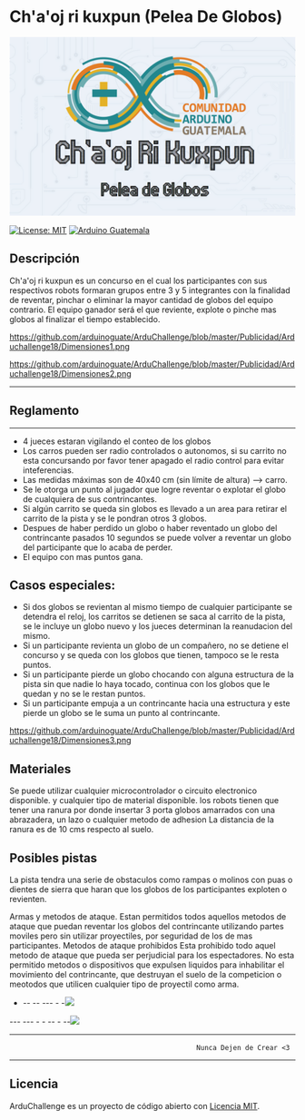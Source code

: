 # Ch'a'oj ri kuxpun (Pelea De Globos)

![Portada Seguidor de Linea_Facebook](https://github.com/arduinoguate/ArduChallenge/blob/master/Publicidad/Arduchallenge18/Portada%20Chaoj%20Ri%20Kuxpun.png)

[![License: MIT](https://img.shields.io/badge/License-MIT-yellow.svg)](https://opensource.org/licenses/MIT)
[![Arduino Guatemala](https://img.shields.io/badge/Arduino-Guatemala-blue.svg)](https://www.facebook.com/ArduinoGuatemala)

## Descripción

Ch'a'oj ri kuxpun es un concurso en el cual los participantes con sus respectivos robots formaran grupos entre 3 y 5 integrantes
con la finalidad de reventar, pinchar o eliminar la mayor cantidad de globos del equipo contrario. 
El equipo ganador será el que reviente, explote o pinche mas globos al finalizar el tiempo establecido. 

https://github.com/arduinoguate/ArduChallenge/blob/master/Publicidad/Arduchallenge18/Dimensiones1.png

https://github.com/arduinoguate/ArduChallenge/blob/master/Publicidad/Arduchallenge18/Dimensiones2.png

-------------
## Reglamento
-------------------
- 4 jueces estaran vigilando el conteo de los globos 
- Los carros pueden ser radio controlados o autonomos, si su carrito no esta concursando por favor tener apagado el radio control para evitar inteferencias. 
- Las medidas máximas son de 40x40 cm (sin límite de altura) --> carro.
- Se le otorga un punto al jugador que logre reventar o explotar el globo de cualquiera de sus contrincantes.
- Si algún carrito se queda sin globos es llevado a un area para retirar el carrito de la pista y se le pondran otros 3 globos. 
- Despues de haber perdido un globo o haber reventado un globo del contrincante pasados 10 segundos se puede volver a reventar un globo del participante que lo acaba de perder.
- El equipo con mas puntos gana.
## Casos especiales:
- Si dos globos se revientan al mismo tiempo de cualquier participante se detendra el reloj, los carritos se detienen se saca al carrito de la pista, se le incluye un globo nuevo y los jueces determinan la reanudacion del mismo. 
- Si un participante revienta un globo de un compañero, no se detiene el concurso y se queda con los globos que tienen, tampoco se le resta puntos. 
- Si un participante pierde un globo chocando con alguna estructura de la pista sin que nadie lo haya tocado, continua con los globos que le quedan y no se le restan puntos.
- Si un participante empuja a un contrincante hacia una estructura y este pierde un globo se le suma un punto al contrincante. 

 
https://github.com/arduinoguate/ArduChallenge/blob/master/Publicidad/Arduchallenge18/Dimensiones3.png


## Materiales

Se puede utilizar cualquier microcontrolador o circuito electronico disponible. 
y cualquier tipo de material disponible.
los robots tienen que tener una ranura por donde insertar 3 porta globos amarrados con una abrazadera, un lazo o cualquier metodo
de adhesion
La distancia de la ranura es de 10 cms respecto al suelo. 

## Posibles pistas
La pista tendra una serie de obstaculos como rampas o molinos con puas o dientes de sierra que haran que los globos de los participantes exploten o revienten.



Armas y metodos de ataque. 
Estan permitidos todos aquellos metodos de ataque que puedan reventar los globos del contrincante utilizando partes moviles pero sin utilizar proyectiles, por seguridad de los de mas participantes. 
Metodos de ataque prohibidos
Esta prohibido todo aquel metodo de ataque que pueda ser perjudicial para los espectadores.
No esta permitido metodos o dispositivos que expulsen liquidos para inhabilitar el movimiento del contrincante, 
que destruyan el suelo de la competicion o meotodos que utilicen cualquier tipo de proyectil como arma.

- --  --  ---   - -![](Pistas1.jpg)


--- --- - - -- - --![](Multimedia/Linea.jpg)

---------
                                                  Nunca Dejen de Crear <3
--------
## Licencia

ArduChallenge es un proyecto de código abierto con [Licencia MIT](https://opensource.org/licenses/MIT).


